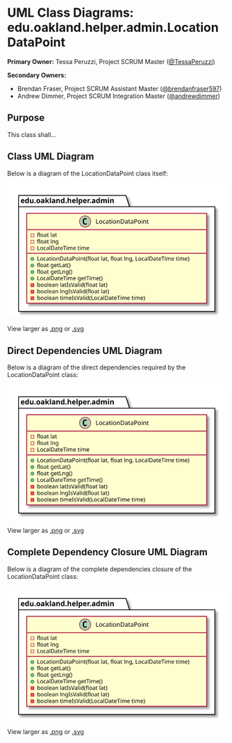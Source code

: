 # UML Class Diagrams: edu.oakland.helper.admin.LocationDataPoint

**Primary Owner:** Tessa Peruzzi, Project SCRUM Master ([@TessaPeruzzi](https://github.com/TessaPeruzzi/))

**Secondary Owners:**

- Brendan Fraser, Project SCRUM Assistant Master ([@brendanfraser597](https://github.com/brendanfraser597/))
- Andrew Dimmer, Project SCRUM Integration Master ([@andrewdimmer](https://github.com/andrewdimmer/))

## Purpose

This class shall...

## Class UML Diagram

Below is a diagram of the LocationDataPoint class itself:

![LocationDataPoint](./LocationDataPoint.svg)

View larger as [.png](./LocationDataPoint.png) or [.svg](./LocationDataPoint.svg)

## Direct Dependencies UML Diagram

Below is a diagram of the direct dependencies required by the LocationDataPoint class:

![LocationDataPoint Direct Dependencies](./LocationDataPoint_DirectDependencies.svg)

View larger as [.png](./LocationDataPoint_DirectDependencies.png) or [.svg](./LocationDataPoint_DirectDependencies.svg)

## Complete Dependency Closure UML Diagram

Below is a diagram of the complete dependencies closure of the LocationDataPoint class:

![LocationDataPoint Dependency Closure](./LocationDataPoint_Closure.svg)

View larger as [.png](./LocationDataPoint_Closure.png) or [.svg](./LocationDataPoint_Closure.svg)
